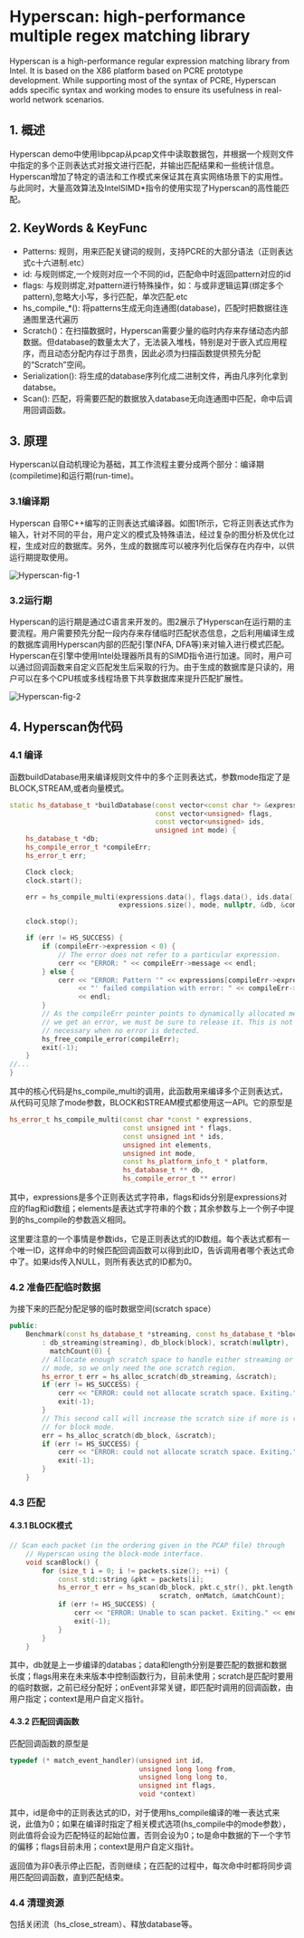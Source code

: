 # Hyperscan: high-performance multiple regex matching library

Hyperscan is a high-performance regular expression matching library from Intel. It is based on the X86 platform based on PCRE prototype development. While supporting most of the syntax of PCRE, Hyperscan adds specific syntax and working modes to ensure its usefulness in real-world network scenarios. 
<!--more-->
## 1. 概述
   Hyperscan demo中使用libpcap从pcap文件中读取数据包，并根据一个规则文件中指定的多个正则表达式对报文进行匹配，并输出匹配结果和一些统计信息。Hyperscan增加了特定的语法和工作模式来保证其在真实网络场景下的实用性。与此同时，大量高效算法及IntelSIMD*指令的使用实现了Hyperscan的高性能匹配。
## 2. KeyWords & KeyFunc
* Patterns: 规则，用来匹配关键词的规则，支持PCRE的大部分语法（正则表达式c十六进制.etc）
* id: 与规则绑定,一个规则对应一个不同的id，匹配命中时返回pattern对应的id
* flags: 与规则绑定,对pattern进行特殊操作，如：与或非逻辑运算(绑定多个pattern),忽略大小写，多行匹配，单次匹配.etc
* hs_compile_*(): 将patterns生成无向连通图(database)，匹配时把数据往连通图里迭代遍历
* Scratch()：在扫描数据时，Hyperscan需要少量的临时内存来存储动态内部数据。但database的数量太大了，无法装入堆栈，特别是对于嵌入式应用程序，而且动态分配内存过于昂贵，因此必须为扫描函数提供预先分配的“Scratch”空间。
* Serialization(): 将生成的database序列化成二进制文件，再由凡序列化拿到databse。
* Scan(): 匹配，将需要匹配的数据放入database无向连通图中匹配，命中后调用回调函数。
## 3. 原理
Hyperscan以自动机理论为基础，其工作流程主要分成两个部分：编译期(compiletime)和运行期(run-time)。
### 3.1编译期
Hyperscan 自带C++编写的正则表达式编译器。如图1所示，它将正则表达式作为输入，针对不同的平台，用户定义的模式及特殊语法，经过复杂的图分析及优化过程，生成对应的数据库。另外，生成的数据库可以被序列化后保存在内存中，以供运行期提取使用。

![Hyperscan-fig-1](/posts/picture/Hyperscan-fig-1.jpg "Hyperscan-fig-1")
### 3.2运行期
Hyperscan的运行期是通过C语言来开发的。图2展示了Hyperscan在运行期的主要流程。用户需要预先分配一段内存来存储临时匹配状态信息，之后利用编译生成的数据库调用Hyperscan内部的匹配引擎(NFA, DFA等)来对输入进行模式匹配。Hyperscan在引擎中使用Intel处理器所具有的SIMD指令进行加速。同时，用户可以通过回调函数来自定义匹配发生后采取的行为。由于生成的数据库是只读的，用户可以在多个CPU核或多线程场景下共享数据库来提升匹配扩展性。

![Hyperscan-fig-2](/posts/picture/Hyperscan-fig-2.jpg "Hyperscan-fig-2")
## 4. Hyperscan伪代码
### 4.1 编译
函数buildDatabase用来编译规则文件中的多个正则表达式，参数mode指定了是BLOCK,STREAM,或者向量模式。
```c++
static hs_database_t *buildDatabase(const vector<const char *> &expressions,
                                    const vector<unsigned> flags,
                                    const vector<unsigned> ids,
                                    unsigned int mode) {
    hs_database_t *db;
    hs_compile_error_t *compileErr;
    hs_error_t err;

    Clock clock;
    clock.start();

    err = hs_compile_multi(expressions.data(), flags.data(), ids.data(),
                           expressions.size(), mode, nullptr, &db, &compileErr);

    clock.stop();

    if (err != HS_SUCCESS) {
        if (compileErr->expression < 0) {
            // The error does not refer to a particular expression.
            cerr << "ERROR: " << compileErr->message << endl;
        } else {
            cerr << "ERROR: Pattern '" << expressions[compileErr->expression]
                 << "' failed compilation with error: " << compileErr->message
                 << endl;
        }
        // As the compileErr pointer points to dynamically allocated memory, if
        // we get an error, we must be sure to release it. This is not
        // necessary when no error is detected.
        hs_free_compile_error(compileErr);
        exit(-1);
    }
//...
}
```
其中的核心代码是hs_compile_multi的调用，此函数用来编译多个正则表达式，从代码可见除了mode参数，BLOCK和STREAM模式都使用这一API。它的原型是
```c++
hs_error_t hs_compile_multi(const char *const * expressions, 
                            const unsigned int * flags, 
                            const unsigned int * ids, 
                            unsigned int elements, 
                            unsigned int mode, 
                            const hs_platform_info_t * platform, 
                            hs_database_t ** db, 
                            hs_compile_error_t ** error)
```
其中，expressions是多个正则表达式字符串，flags和ids分别是expressions对应的flag和id数组；elements是表达式字符串的个数；其余参数与上一个例子中提到的hs_compile的参数涵义相同。

这里要注意的一个事情是参数ids，它是正则表达式的ID数组。每个表达式都有一个唯一ID，这样命中的时候匹配回调函数可以得到此ID，告诉调用者哪个表达式命中了。如果ids传入NULL，则所有表达式的ID都为0。
### 4.2 准备匹配临时数据
为接下来的匹配分配足够的临时数据空间(scratch space）
```c++
public:
    Benchmark(const hs_database_t *streaming, const hs_database_t *block)
        : db_streaming(streaming), db_block(block), scratch(nullptr),
          matchCount(0) {
        // Allocate enough scratch space to handle either streaming or block
        // mode, so we only need the one scratch region.
        hs_error_t err = hs_alloc_scratch(db_streaming, &scratch);
        if (err != HS_SUCCESS) {
            cerr << "ERROR: could not allocate scratch space. Exiting." << endl;
            exit(-1);
        }
        // This second call will increase the scratch size if more is required
        // for block mode.
        err = hs_alloc_scratch(db_block, &scratch);
        if (err != HS_SUCCESS) {
            cerr << "ERROR: could not allocate scratch space. Exiting." << endl;
            exit(-1);
        }
    }
```
### 4.3 匹配
#### 4.3.1 BLOCK模式

```c++
// Scan each packet (in the ordering given in the PCAP file) through
    // Hyperscan using the block-mode interface.
    void scanBlock() {
        for (size_t i = 0; i != packets.size(); ++i) {
            const std::string &pkt = packets[i];
            hs_error_t err = hs_scan(db_block, pkt.c_str(), pkt.length(), 0,
                                     scratch, onMatch, &matchCount);
            if (err != HS_SUCCESS) {
                cerr << "ERROR: Unable to scan packet. Exiting." << endl;
                exit(-1);
            }
        }
    }
```
其中，db就是上一步编译的databas；data和length分别是要匹配的数据和数据长度；flags用来在未来版本中控制函数行为，目前未使用；scratch是匹配时要用的临时数据，之前已经分配好；onEvent非常关键，即匹配时调用的回调函数，由用户指定；context是用户自定义指针。
#### 4.3.2 匹配回调函数
匹配回调函数的原型是
```c++
typedef (* match_event_handler)(unsigned int id, 
                                unsigned long long from, 
                                unsigned long long to, 
                                unsigned int flags, 
                                void *context)
```
其中，id是命中的正则表达式的ID，对于使用hs_compile编译的唯一表达式来说，此值为0；如果在编译时指定了相关模式选项(hs_compile中的mode参数），则此值将会设为匹配特征的起始位置，否则会设为0；to是命中数据的下一个字节的偏移；flags目前未用；context是用户自定义指针。

返回值为非0表示停止匹配，否则继续；在匹配的过程中，每次命中时都将同步调用匹配回调函数，直到匹配结束。
### 4.4 清理资源
包括关闭流（hs_close_stream）、释放database等。

